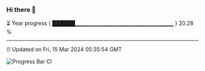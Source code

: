 ### Hi there 👋

⏳ Year progress { ██████▁▁▁▁▁▁▁▁▁▁▁▁▁▁▁▁▁▁▁▁▁▁▁▁ } 20.28 %

---

⏰ Updated on Fri, 15 Mar 2024 05:35:54 GMT

![Progress Bar CI](https://github.com/IshwaranRudhara/GIT-ACTION/workflows/Progress%20Bar%20CI/badge.svg)
